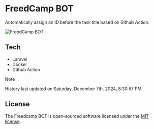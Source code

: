 # FreedCamp BOT

Automatically assign an ID before the task title based on Github Action.

![FreedCamp BOT](https://repository-images.githubusercontent.com/737932867/7d34798b-2680-471c-b089-a78a718d3d6a)

## Tech

- Laravel
- Docker
- Github Action

> [!NOTE]  
> History last updated on Saturday, December 7th, 2024, 8:30:57 PM

## License

The Freedcamp BOT is open-sourced software licensed under the [MIT license](https://opensource.org/licenses/MIT).
